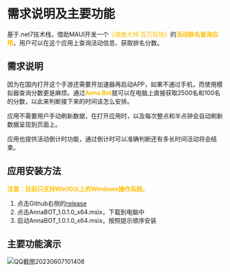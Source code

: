 # 需求说明及主要功能
基于.net7技术栈，借助MAUI开发一个<font color=#FFBF00>《偶像大师 百万现场》</font>的<font color=#FFBF00>**活动排名查询应用**</font>，用户可以在这个应用上查询活动信息、获取排名分数。
## 需求说明
因为在国内打开这个手游还需要开加速器再启动APP，如果不通过手机，而使用模拟器查询分数更是麻烦。通过<font color=#FFBF00>**Anna Bot**</font>就可以在电脑上直接获取2500名和100名的分数，以此来判断接下来的时间该怎么安排。

应用不需要用户手动刷新数据，在打开应用时，以及每次整点和半点钟会自动刷新数据呈现到页面上。

应用也提供活动倒计时功能，通过倒计时可以准确判断还有多长时间活动将会结束。

## 应用安装方法
<font color=#FFBF00>**注意：目前只支持Win10以上的Windows操作系统。**</font>
1. 点击Github右侧的[release](https://github.com/Xiao-Ruirui/AnnaBOT/releases)
2. 点击AnnaBOT_1.0.1.0_x64.msix，下载到电脑中
3. 启动AnnaBOT_1.0.1.0_x64.msix，按照提示顺序安装

## 主要功能演示
![QQ截图20230607101408](https://github.com/Xiao-Ruirui/AnnaBOT/assets/120307913/28e22606-17c4-4ae2-994a-bad93875cb3f)
